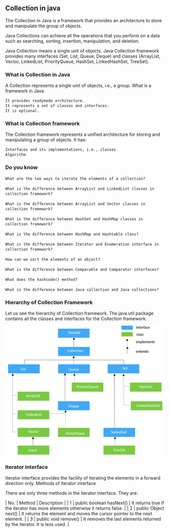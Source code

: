 ## Collection in java

The Collection in Java is a framework that provides an architecture to store and manipulate the group of objects.

Java Collections can achieve all the operations that you perform on a data such as searching, sorting, insertion, manipulation, and deletion.

Java Collection means a single unit of objects. Java Collection framework provides many interfaces (Set, List, Queue, Deque) and classes (ArrayList, Vector, LinkedList, PriorityQueue, HashSet, LinkedHashSet, TreeSet).

### What is Collection in Java

A Collection represents a single unit of objects, i.e., a group.
What is a framework in Java

    It provides readymade architecture.
    It represents a set of classes and interfaces.
    It is optional.

### What is Collection framework

The Collection framework represents a unified architecture for storing and manipulating a group of objects. It has:

    Interfaces and its implementations, i.e., classes
    Algorithm

### Do you know



    What are the two ways to iterate the elements of a collection?

    What is the difference between ArrayList and LinkedList classes in collection framework?

    What is the difference between ArrayList and Vector classes in collection framework?

    What is the difference between HashSet and HashMap classes in collection framework?

    What is the difference between HashMap and Hashtable class?

    What is the difference between Iterator and Enumeration interface in collection framework?

    How can we sort the elements of an object? 

    What is the difference between Comparable and Comparator interfaces?

    What does the hashcode() method?

    What is the difference between Java collection and Java collections?


### Hierarchy of Collection Framework

Let us see the hierarchy of Collection framework. The java.util package contains all the classes and interfaces for the Collection framework.


![Collection](collection.png?raw=true "Collection")


### Iterator interface
Iterator interface provides the facility of iterating the elements in a forward direction only.
Methods of Iterator interface

There are only three methods in the Iterator interface. They are: 


| No.	| Method	| Description |
| 1	| public boolean hasNext()	| It returns true if the iterator has more elements otherwise it returns false. |
| 2	| public Object next()	| It returns the element and moves the cursor pointer to the next element. |
| 3	| public void remove()	| It removes the last elements returned by the iterator. It is less used. |